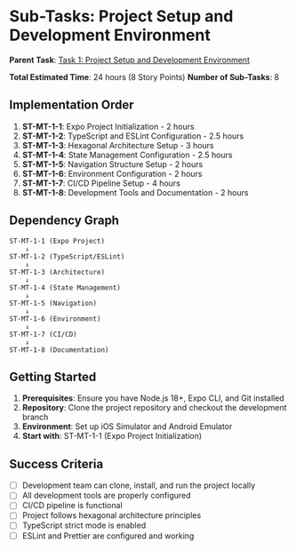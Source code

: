 # Sub-Tasks: Project Setup and Development Environment

**Parent Task**: [Task 1: Project Setup and Development Environment](../main-tasks-mountain-climber-training-app.md#task-1-project-setup-and-development-environment)

**Total Estimated Time**: 24 hours (8 Story Points)
**Number of Sub-Tasks**: 8

## Implementation Order

1. **ST-MT-1-1**: Expo Project Initialization - 2 hours
2. **ST-MT-1-2**: TypeScript and ESLint Configuration - 2.5 hours
3. **ST-MT-1-3**: Hexagonal Architecture Setup - 3 hours
4. **ST-MT-1-4**: State Management Configuration - 2.5 hours
5. **ST-MT-1-5**: Navigation Structure Setup - 2 hours
6. **ST-MT-1-6**: Environment Configuration - 2 hours
7. **ST-MT-1-7**: CI/CD Pipeline Setup - 4 hours
8. **ST-MT-1-8**: Development Tools and Documentation - 2 hours

## Dependency Graph

```
ST-MT-1-1 (Expo Project)
    ↓
ST-MT-1-2 (TypeScript/ESLint)
    ↓
ST-MT-1-3 (Architecture)
    ↓
ST-MT-1-4 (State Management)
    ↓
ST-MT-1-5 (Navigation)
    ↓
ST-MT-1-6 (Environment)
    ↓
ST-MT-1-7 (CI/CD)
    ↓
ST-MT-1-8 (Documentation)
```

## Getting Started

1. **Prerequisites**: Ensure you have Node.js 18+, Expo CLI, and Git installed
2. **Repository**: Clone the project repository and checkout the development branch
3. **Environment**: Set up iOS Simulator and Android Emulator
4. **Start with**: ST-MT-1-1 (Expo Project Initialization)

## Success Criteria

- [ ] Development team can clone, install, and run the project locally
- [ ] All development tools are properly configured
- [ ] CI/CD pipeline is functional
- [ ] Project follows hexagonal architecture principles
- [ ] TypeScript strict mode is enabled
- [ ] ESLint and Prettier are configured and working 